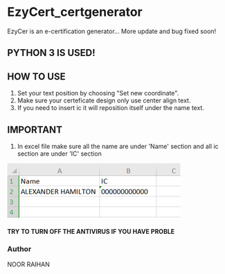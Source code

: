 # EzyCert_certgenerator
EzyCer is an e-certification generator...
More update and bug fixed soon!

## PYTHON 3 IS USED!

## HOW TO USE
1. Set your text position by choosing "Set new coordinate".
2. Make sure your certeficate design only use center align text.
3. If you need to insert ic it will reposition itself under the name text.

## IMPORTANT
1. In excel file make sure all the name are under 'Name' section and all ic section are under 'IC' section

![](https://github.com/NoorRaihan/EzyCert_certgenerator/blob/master/picsample/excel.PNG)


#### TRY TO TURN OFF THE ANTIVIRUS IF YOU HAVE PROBLE
### Author
NOOR RAIHAN

